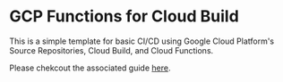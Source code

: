 # GCP Functions for Cloud Build

This is a simple template for basic CI/CD using Google Cloud Platform's Source Repositories, Cloud Build, and Cloud Functions. 

Please chekcout the associated guide 
<a href="https://drive.google.com/file/d/1300U3eHgkDfpW9eCvYSlvU6_MKU3rmIO/view?usp=sharing" target="_blank">here</a>.
